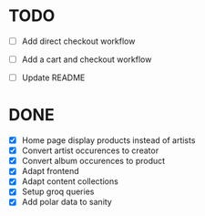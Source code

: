 # TODO

- [ ] Add direct checkout workflow
- [ ] Add a cart and checkout workflow

- [ ] Update README

# DONE

- [x] Home page display products instead of artists
- [x] Convert artist occurences to creator
- [x] Convert album occurences to product
- [x] Adapt frontend
- [x] Adapt content collections
- [x] Setup groq queries
- [x] Add polar data to sanity
